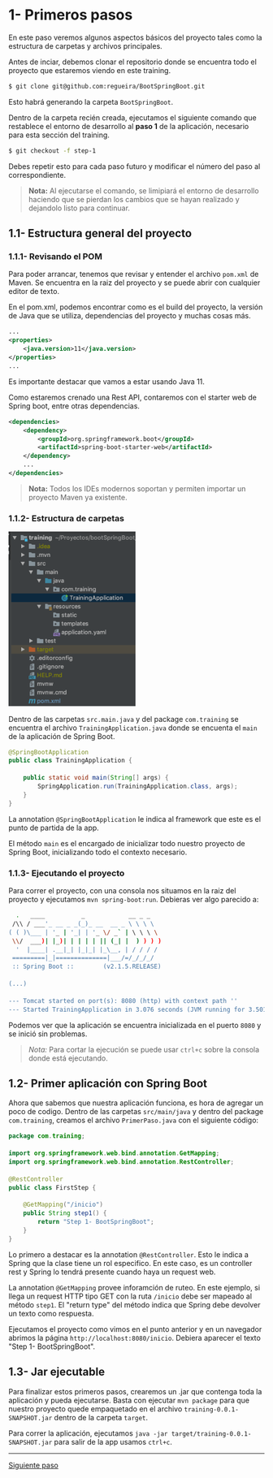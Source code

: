 # 1- Primeros pasos

En este paso veremos algunos aspectos básicos del proyecto tales como la estructura de carpetas y archivos principales.

Antes de inciar, debemos clonar el repositorio donde se encuentra todo el proyecto que estaremos viendo en este training.
```bash
$ git clone git@github.com:regueira/BootSpringBoot.git
```
Esto habrá generando la carpeta `BootSpringBoot`. 

Dentro de la carpeta recién creada, ejecutamos el siguiente comando que restablece el entorno de desarrollo al **paso 1** de la aplicación, necesario para esta sección del training.
```bash
$ git checkout -f step-1
``` 
Debes repetir esto para cada paso futuro y modificar el número del paso al correspondiente.

> **Nota:** Al ejecutarse el comando, se limipiará el entorno de desarrollo haciendo que se pierdan los cambios que se hayan realizado y dejandolo listo para continuar.


## 1.1- Estructura general del proyecto

### 1.1.1- Revisando el POM

Para poder arrancar, tenemos que revisar y entender el archivo `pom.xml` de Maven. Se encuentra en la raiz del proyecto y se puede abrir con cualquier editor de texto.

En el pom.xml, podemos encontrar como es el build del proyecto, la versión de Java que se utiliza, dependencias del proyecto y muchas cosas más. 

```xml
...
<properties>
    <java.version>11</java.version>
</properties> 
...
```
Es importante destacar que vamos a estar usando Java 11.

Como estaremos crenado una Rest API, contaremos con el starter web de Spring boot, entre otras dependencias.
```xml
<dependencies>
    <dependency>
        <groupId>org.springframework.boot</groupId>
        <artifactId>spring-boot-starter-web</artifactId>
    </dependency>
    ...
</dependencies>
```

> **Nota:** Todos los IDEs modernos soportan y permiten importar un proyecto Maven ya existente.


### 1.1.2- Estructura de carpetas

<img src="images/1.2-estructura.png" width="250" alt="Estructura"/>

Dentro de las carpetas `src.main.java` y del package `com.training` se encuentra el archivo `TrainingApplication.java` donde se encuenta el `main` de la aplicación de Spring Boot.


```java
@SpringBootApplication
public class TrainingApplication {

    public static void main(String[] args) {
        SpringApplication.run(TrainingApplication.class, args);
    }
}
```

La annotation `@SpringBootApplication` le indica al framework que este es el punto de partida de la app. 

El método `main` es el encargado de inicializar todo nuestro proyecto de Spring Boot, inicializando todo el contexto necesario. 

### 1.1.3- Ejecutando el proyecto

Para correr el proyecto, con una consola nos situamos en la raiz del proyecto y ejecutamos `mvn spring-boot:run`.
Debieras ver algo parecido a:
```bash
  .   ____          _            __ _ _
 /\\ / ___'_ __ _ _(_)_ __  __ _ \ \ \ \
( ( )\___ | '_ | '_| | '_ \/ _` | \ \ \ \
 \\/  ___)| |_)| | | | | || (_| |  ) ) ) )
  '  |____| .__|_| |_|_| |_\__, | / / / /
 =========|_|==============|___/=/_/_/_/
 :: Spring Boot ::        (v2.1.5.RELEASE)

(...)

--- Tomcat started on port(s): 8080 (http) with context path ''
--- Started TrainingApplication in 3.076 seconds (JVM running for 3.501)
```

Podemos ver que la aplicación se encuentra inicializada en el puerto `8080` y se inició sin problemas.

> *Nota:* Para cortar la ejecución se puede usar `ctrl+c` sobre la consola donde está ejecutando.


## 1.2- Primer aplicación con Spring Boot

Ahora que sabemos que nuestra aplicación funciona, es hora de agregar un poco de codigo.
Dentro de las carpetas `src/main/java` y dentro del package `com.training`, creamos el archivo `PrimerPaso.java` con el siguiente código:

```java
package com.training;

import org.springframework.web.bind.annotation.GetMapping;
import org.springframework.web.bind.annotation.RestController;

@RestController
public class FirstStep {

    @GetMapping("/inicio")
    public String step1() {
        return "Step 1- BootSpringBoot";
    }
}
```
Lo primero a destacar es la annotation `@RestController`. Esto le indica a Spring que la clase tiene un rol especifico. En este caso, es un controller rest y Spring lo tendrá presente cuando haya un request web.  

La annotation `@GetMapping` provee inforamción de ruteo. En este ejemplo, si llega un request HTTP tipo GET con la ruta `/inicio` debe ser mapeado al método `step1`. El "return type" del método indica que Spring debe devolver un texto como respuesta. 


Ejecutamos el proyecto como vimos en el punto anterior y en un navegador abrimos la página `http://localhost:8080/inicio`. 
Debiera aparecer el texto "Step 1- BootSpringBoot".


## 1.3- Jar ejecutable

Para finalizar estos primeros pasos, crearemos un .jar que contenga toda la aplicación y pueda ejecutarse.
Basta con ejecutar `mvn package` para que nuestro proyecto quede empaquetado en el archivo `training-0.0.1-SNAPSHOT.jar` dentro de la carpeta `target`.

Para correr la aplicación, ejecutamos `java -jar target/training-0.0.1-SNAPSHOT.jar` para salir de la app usamos `ctrl+c`.


---
[Siguiente paso](02-Crud.md)
